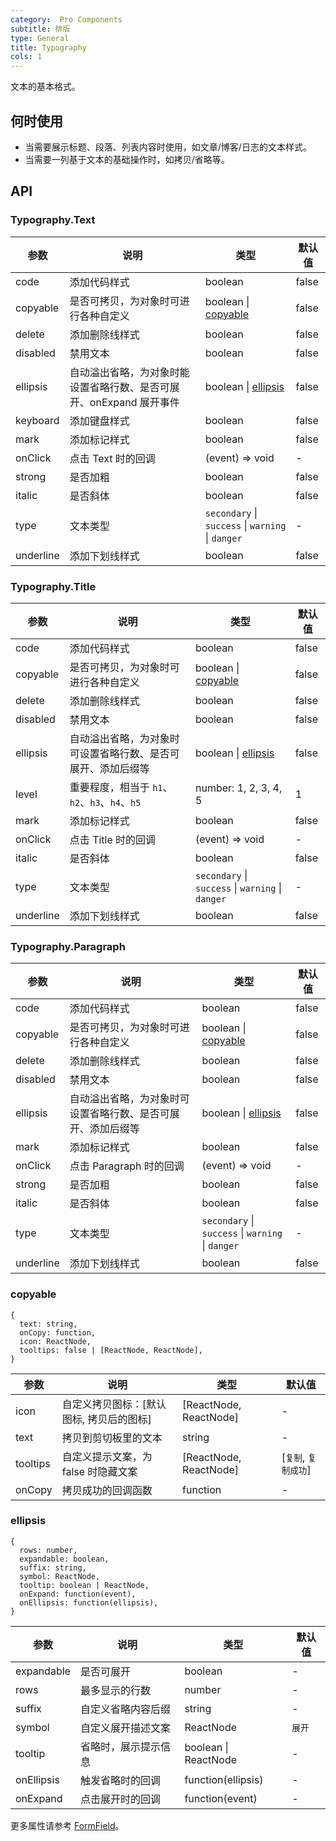 ```yaml
---
category:  Pro Components
subtitle: 排版
type: General
title: Typography
cols: 1
---
```


文本的基本格式。

## 何时使用

- 当需要展示标题、段落、列表内容时使用，如文章/博客/日志的文本样式。
- 当需要一列基于文本的基础操作时，如拷贝/省略等。

## API

### Typography.Text

| 参数 | 说明 | 类型 | 默认值 |
| --- | --- | --- | --- |
| code | 添加代码样式 | boolean | false |
| copyable | 是否可拷贝，为对象时可进行各种自定义 | boolean \| [copyable](#copyable) | false |
| delete | 添加删除线样式 | boolean | false |
| disabled | 禁用文本 | boolean | false |
| ellipsis | 自动溢出省略，为对象时能设置省略行数、是否可展开、onExpand 展开事件 | boolean \| [ellipsis](#ellipsis) | false |
| keyboard | 添加键盘样式 | boolean | false |
| mark | 添加标记样式 | boolean | false |
| onClick | 点击 Text 时的回调 | (event) => void | - |
| strong | 是否加粗 | boolean | false |
| italic | 是否斜体 | boolean | false |
| type | 文本类型 | `secondary` \| `success` \| `warning` \| `danger` | - |
| underline | 添加下划线样式 | boolean | false |

### Typography.Title

| 参数 | 说明 | 类型 | 默认值 |
| --- | --- | --- | --- |
| code | 添加代码样式 | boolean | false |
| copyable | 是否可拷贝，为对象时可进行各种自定义 | boolean \| [copyable](#copyable) | false |
| delete | 添加删除线样式 | boolean | false |
| disabled | 禁用文本 | boolean | false |
| ellipsis | 自动溢出省略，为对象时可设置省略行数、是否可展开、添加后缀等 | boolean \| [ellipsis](#ellipsis) | false |
| level | 重要程度，相当于 `h1`、`h2`、`h3`、`h4`、`h5` | number: 1, 2, 3, 4, 5 | 1 |
| mark | 添加标记样式 | boolean | false |
| onClick | 点击 Title 时的回调 | (event) => void | - |
| italic | 是否斜体 | boolean | false |
| type | 文本类型 | `secondary` \| `success` \| `warning` \| `danger` | - |
| underline | 添加下划线样式 | boolean | false |

### Typography.Paragraph

| 参数 | 说明 | 类型 | 默认值 |
| --- | --- | --- | --- |
| code | 添加代码样式 | boolean | false |
| copyable | 是否可拷贝，为对象时可进行各种自定义 | boolean \| [copyable](#copyable) | false |
| delete | 添加删除线样式 | boolean | false |
| disabled | 禁用文本 | boolean | false |
| ellipsis | 自动溢出省略，为对象时可设置省略行数、是否可展开、添加后缀等 | boolean \| [ellipsis](#ellipsis) | false |
| mark | 添加标记样式 | boolean | false |
| onClick | 点击 Paragraph 时的回调 | (event) => void | - |
| strong | 是否加粗 | boolean | false |
| italic | 是否斜体 | boolean | false |
| type | 文本类型 | `secondary` \| `success` \| `warning` \| `danger` | - |
| underline | 添加下划线样式 | boolean | false |

### copyable

    {
      text: string,
      onCopy: function,
      icon: ReactNode,
      tooltips: false | [ReactNode, ReactNode],
    }

| 参数 | 说明 | 类型 | 默认值 |
| --- | --- | --- | --- |
| icon | 自定义拷贝图标：\[默认图标, 拷贝后的图标] | \[ReactNode, ReactNode] | - |
| text | 拷贝到剪切板里的文本 | string | - |
| tooltips | 自定义提示文案，为 false 时隐藏文案 | \[ReactNode, ReactNode] | \[`复制`, `复制成功`] |
| onCopy | 拷贝成功的回调函数 | function | - |

### ellipsis

    {
      rows: number,
      expandable: boolean,
      suffix: string,
      symbol: ReactNode,
      tooltip: boolean | ReactNode,
      onExpand: function(event),
      onEllipsis: function(ellipsis),
    }

| 参数       | 说明                 | 类型                 | 默认值 |
| ---------- | -------------------- | -------------------- | ------ |
| expandable | 是否可展开           | boolean              | -      |
| rows       | 最多显示的行数       | number               | -      |
| suffix     | 自定义省略内容后缀   | string               | -      |
| symbol     | 自定义展开描述文案   | ReactNode            | `展开` |
| tooltip    | 省略时，展示提示信息 | boolean \| ReactNode | -      |
| onEllipsis | 触发省略时的回调     | function(ellipsis)   | -      |
| onExpand   | 点击展开时的回调     | function(event)      | -      |

更多属性请参考 [FormField](/components-pro/field/#FormField)。
